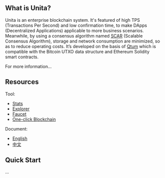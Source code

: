 What is Unita?
-----------------

Unita is an enterprise blockchain system. It's featured of high TPS (Transactions Per Second) and low confirmation time, to make DApps (Decentralized Applications) applicable to more business scenarios. Meanwhile, by using a consensus algorithm named [SCAR](https://doc.unita.network/en/SCAR-Consensus/) (Scalable Consensus Algorithm), storage and network consumption are minimized, so as to reduce operating costs. It’s developed on the basis of [Qtum](https://github.com/qtumproject/qtum) which is compatible with the Bitcoin UTXO data structure and Ethereum Solidity smart contracts.

For more information...

Resources
-----------------

Tool:
* [Stats](https://stats.unita.network)
* [Explorer](https://explorer.unita.network)
* [Faucet](https://faucet.unita.network)
* [One-click Blockchain](https://chain.unita.network)

Document:
* [English](https://doc.unita.network/en/)
* [中文](https://doc.unita.network/zh/)

Quick Start
------------------
...